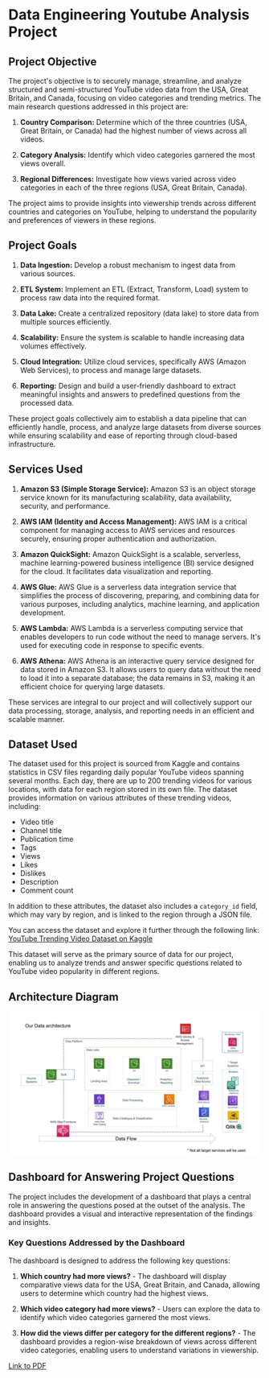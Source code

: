 # Data Engineering Youtube Analysis Project


## Project Objective

The project's objective is to securely manage, streamline, and analyze structured and semi-structured YouTube video data from the USA, Great Britain, and Canada, focusing on video categories and trending metrics. The main research questions addressed in this project are:

1. **Country Comparison:** Determine which of the three countries (USA, Great Britain, or Canada) had the highest number of views across all videos.

2. **Category Analysis:** Identify which video categories garnered the most views overall.

3. **Regional Differences:** Investigate how views varied across video categories in each of the three regions (USA, Great Britain, Canada).

The project aims to provide insights into viewership trends across different countries and categories on YouTube, helping to understand the popularity and preferences of viewers in these regions.

## Project Goals

1. **Data Ingestion:** Develop a robust mechanism to ingest data from various sources.

2. **ETL System:** Implement an ETL (Extract, Transform, Load) system to process raw data into the required format.

3. **Data Lake:** Create a centralized repository (data lake) to store data from multiple sources efficiently.

4. **Scalability:** Ensure the system is scalable to handle increasing data volumes effectively.

5. **Cloud Integration:** Utilize cloud services, specifically AWS (Amazon Web Services), to process and manage large datasets.

6. **Reporting:** Design and build a user-friendly dashboard to extract meaningful insights and answers to predefined questions from the processed data.

These project goals collectively aim to establish a data pipeline that can efficiently handle, process, and analyze large datasets from diverse sources while ensuring scalability and ease of reporting through cloud-based infrastructure.

## Services Used

1. **Amazon S3 (Simple Storage Service):** Amazon S3 is an object storage service known for its manufacturing scalability, data availability, security, and performance.

2. **AWS IAM (Identity and Access Management):** AWS IAM is a critical component for managing access to AWS services and resources securely, ensuring proper authentication and authorization.

3. **Amazon QuickSight:** Amazon QuickSight is a scalable, serverless, machine learning-powered business intelligence (BI) service designed for the cloud. It facilitates data visualization and reporting.

4. **AWS Glue:** AWS Glue is a serverless data integration service that simplifies the process of discovering, preparing, and combining data for various purposes, including analytics, machine learning, and application development.

5. **AWS Lambda:** AWS Lambda is a serverless computing service that enables developers to run code without the need to manage servers. It's used for executing code in response to specific events.

6. **AWS Athena:** AWS Athena is an interactive query service designed for data stored in Amazon S3. It allows users to query data without the need to load it into a separate database; the data remains in S3, making it an efficient choice for querying large datasets.

These services are integral to our project and will collectively support our data processing, storage, analysis, and reporting needs in an efficient and scalable manner.

## Dataset Used

The dataset used for this project is sourced from Kaggle and contains statistics in CSV files regarding daily popular YouTube videos spanning several months. Each day, there are up to 200 trending videos for various locations, with data for each region stored in its own file. The dataset provides information on various attributes of these trending videos, including:

- Video title
- Channel title
- Publication time
- Tags
- Views
- Likes
- Dislikes
- Description
- Comment count

In addition to these attributes, the dataset also includes a `category_id` field, which may vary by region, and is linked to the region through a JSON file.

You can access the dataset and explore it further through the following link:
[YouTube Trending Video Dataset on Kaggle](https://www.kaggle.com/datasets/datasnaek/youtube-new)

This dataset will serve as the primary source of data for our project, enabling us to analyze trends and answer specific questions related to YouTube video popularity in different regions.

## Architecture Diagram
![Image Alt Text](architecture.jpeg)

## Dashboard for Answering Project Questions

The project includes the development of a dashboard that plays a central role in answering the questions posed at the outset of the analysis. The dashboard provides a visual and interactive representation of the findings and insights.

### Key Questions Addressed by the Dashboard

The dashboard is designed to address the following key questions:

1. **Which country had more views?** - The dashboard will display comparative views data for the USA, Great Britain, and Canada, allowing users to determine which country had the highest views.

2. **Which video category had more views?** - Users can explore the data to identify which video categories garnered the most views.

3. **How did the views differ per category for the different regions?** - The dashboard provides a region-wise breakdown of views across different video categories, enabling users to understand variations in viewership.

[Link to PDF](https://github.com/rgand1/data-engineering-youtube-analysis-project/blob/main/Sheet_1_2023-09-26T13_55_14.pdf)
